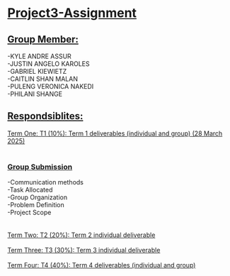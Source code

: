 # <ins>Project3-Assignment </ins>

## <ins>Group Member:</ins><br/>
  -KYLE ANDRE ASSUR<br/>
  -JUSTIN ANGELO KAROLES<br/>
  -GABRIEL KIEWIETZ<br/>
  -CAITLIN SHAN MALAN<br/>
  -PULENG VERONICA NAKEDI<br/>
  -PHILANI SHANGE<br/>

## <ins>Respondsiblites:</ins><br/>
<ins>Term One: T1 (10%): Term 1 deliverables (individual and group) (28 March 2025)</ins><br/> 
<br/>
### <ins>Group Submission</ins>
-Communication methods<br/>
-Task Allocated<br/>
-Group Organization<br/>
-Problem Definition<br/>
-Project Scope<br/>
</br>
</br>
<ins>Term Two: T2 (20%): Term 2 individual deliverable</ins><br/>
<br/>
<ins>Term Three: T3 (30%): Term 3 individual deliverable</ins><br/>
<br/>
<ins>Term Four: T4 (40%): Term 4 deliverables (individual and group)</ins><br/>
<br/>
